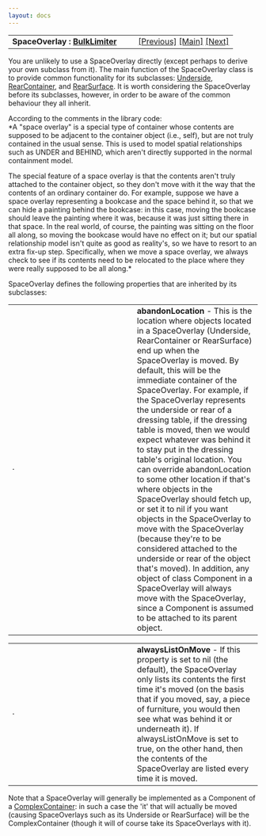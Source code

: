 ```yaml
---
layout: docs
---
```

<table width="100%" data-border="0" data-cellspacing="0"
data-cellpadding="3" data-bgcolor="#C0C0C0">
<colgroup>
<col style="width: 50%" />
<col style="width: 50%" />
</colgroup>
<tbody>
<tr>
<td style="text-align: left;"><strong>SpaceOverlay : <a
href="bulklimiter.html">BulkLimiter</a><br />
</strong></td>
<td style="text-align: right;"><a
href="stretchycontainer.html">[Previous]</a> <a
href="generalintroduction.html">[Main]</a> <a
href="underside.html">[Next]</a></td>
</tr>
</tbody>
</table>

  
You are unlikely to use a SpaceOverlay directly (except perhaps to
derive your own subclass from it). The main function of the SpaceOverlay
class is to provide common functionality for its subclasses:
[Underside](underside.html), [RearContainer](rearcontainer.html), and
[RearSurface](rearsurface.html). It is worth considering the SpaceOverlay
before its subclasses, however, in order to be aware of the common
behaviour they all inherit.  
  
According to the comments in the library code:  
*A "space overlay" is a special type of container whose contents are
supposed to be adjacent to the container object (i.e., self), but are
not truly contained in the usual sense. This is used to model spatial
relationships such as UNDER and BEHIND, which aren't directly supported
in the normal containment model.  
  
The special feature of a space overlay is that the contents aren't truly
attached to the container object, so they don't move with it the way
that the contents of an ordinary container do. For example, suppose we
have a space overlay representing a bookcase and the space behind it, so
that we can hide a painting behind the bookcase: in this case, moving
the bookcase should leave the painting where it was, because it was just
sitting there in that space. In the real world, of course, the painting
was sitting on the floor all along, so moving the bookcase would have no
effect on it; but our spatial relationship model isn't quite as good as
reality's, so we have to resort to an extra fix-up step. Specifically,
when we move a space overlay, we always check to see if its contents
need to be relocated to the place where they were really supposed to be
all along.*  
  
SpaceOverlay defines the following properties that are inherited by its
subclasses:  
  

<table data-border="0" data-cellpadding="0" data-cellspacing="0">
<colgroup>
<col style="width: 50%" />
<col style="width: 50%" />
</colgroup>
<tbody>
<tr data-valign="top">
<td width="14"><strong></strong>·<strong></strong></td>
<td><strong>abandonLocation</strong> - This is the location where
objects located in a SpaceOverlay (Underside, RearContainer or
RearSurface) end up when the SpaceOverlay is moved. By default, this
will be the immediate container of the SpaceOverlay. For example, if the
SpaceOverlay represents the underside or rear of a dressing table, if
the dressing table is moved, then we would expect whatever was behind it
to stay put in the dressing table's original location. You can override
abandonLocation to some other location if that's where objects in the
SpaceOverlay should fetch up, or set it to nil if you want objects in
the SpaceOverlay to move with the SpaceOverlay (because they're to be
considered attached to the underside or rear of the object that's
moved). In addition, any object of class Component in a SpaceOverlay
will always move with the SpaceOverlay, since a Component is assumed to
be attached to its parent object.  <br />
</td>
</tr>
</tbody>
</table>

<table data-border="0" data-cellpadding="0" data-cellspacing="0">
<colgroup>
<col style="width: 50%" />
<col style="width: 50%" />
</colgroup>
<tbody>
<tr data-valign="top">
<td width="14"><strong></strong>·<strong></strong></td>
<td><strong>alwaysListOnMove</strong> - If this property is set to nil
(the default), the SpaceOverlay only lists its contents the first time
it's moved (on the basis that if you moved, say, a piece of furniture,
you would then see what was behind it or underneath it). If
alwaysListOnMove is set to true, on the other hand, then the contents of
the SpaceOverlay are listed every time it is moved.  <br />
</td>
</tr>
</tbody>
</table>



  
Note that a SpaceOverlay will generally be implemented as a Component of
a [ComplexContainer](complexcontainer.html): in such a case the 'it' that
will actually be moved (causing SpaceOverlays such as its Underside or
RearSurface) will be the ComplexContainer (though it will of course take
its SpaceOverlays with it).  
  
